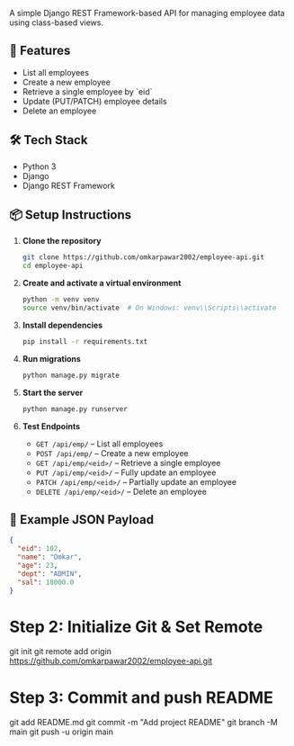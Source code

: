 A simple Django REST Framework-based API for managing employee data using class-based views.

## 🚀 Features

- List all employees
- Create a new employee
- Retrieve a single employee by \`eid\`
- Update (PUT/PATCH) employee details
- Delete an employee

## 🛠️ Tech Stack

- Python 3
- Django
- Django REST Framework

## 📦 Setup Instructions

1. **Clone the repository**
   ```bash
   git clone https://github.com/omkarpawar2002/employee-api.git
   cd employee-api
   ```

2. **Create and activate a virtual environment**
   ```bash
   python -m venv venv
   source venv/bin/activate  # On Windows: venv\\Scripts\\activate
   ```

3. **Install dependencies**
   ```bash
   pip install -r requirements.txt
   ```

4. **Run migrations**
   ```bash
   python manage.py migrate
   ```

5. **Start the server**
   ```bash
   python manage.py runserver
   ```

6. **Test Endpoints**
   - `GET /api/emp/` – List all employees
   - `POST /api/emp/` – Create a new employee
   - `GET /api/emp/<eid>/` – Retrieve a single employee
   - `PUT /api/emp/<eid>/` – Fully update an employee
   - `PATCH /api/emp/<eid>/` – Partially update an employee
   - `DELETE /api/emp/<eid>/` – Delete an employee

   

## 🧾 Example JSON Payload
```json
{
  "eid": 102,
  "name": "Omkar",
  "age": 23,
  "dept": "ADMIN",
  "sal": 18000.0
}
```


# Step 2: Initialize Git & Set Remote
git init
git remote add origin https://github.com/omkarpawar2002/employee-api.git

# Step 3: Commit and push README
git add README.md
git commit -m "Add project README"
git branch -M main
git push -u origin main

